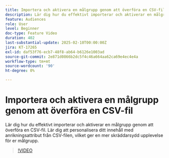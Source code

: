 ```yaml
---
title: Importera och aktivera en målgrupp genom att överföra en CSV-fil
description: Lär dig hur du effektivt importerar och aktiverar en målgrupp genom att överföra en CSV-fil till AJO. Lär dig att personalisera ditt innehåll med anrikningsattribut från CSV-filen, vilket ger en mer skräddarsydd upplevelse för er målgrupp.
feature: Audiences
role: User
level: Beginner
doc-type: Feature Video
duration: 402
last-substantial-update: 2025-02-10T00:00:00Z
jira: KT-17265
exl-id: daf53f76-ecb7-48f8-ab64-b6126e1003ad
source-git-commit: 2e871d0866b2dc5f4c46a664aa62ca69e4ec4e4a
workflow-type: tm+mt
source-wordcount: '90'
ht-degree: 0%

---
```


# Importera och aktivera en målgrupp genom att överföra en CSV-fil

Lär dig hur du effektivt importerar och aktiverar en målgrupp genom att överföra en CSV-fil. Lär dig att personalisera ditt innehåll med anrikningsattribut från CSV-filen, vilket ger en mer skräddarsydd upplevelse för er målgrupp.

>[!VIDEO](https://video.tv.adobe.com/v/3444347/?learn=on&enablevpops&captions=swe)
